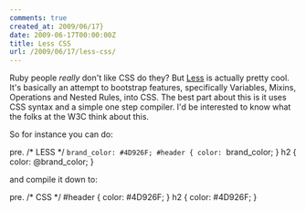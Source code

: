 ```yaml
---
comments: true
created_at: 2009/06/17}
date: 2009-06-17T00:00:00Z
title: Less CSS
url: /2009/06/17/less-css/
---
```


Ruby people *really* don't like CSS do they? But [Less](http://lesscss.org/) is actually pretty cool. It's basically an attempt to bootstrap features, specifically Variables, Mixins, Operations and Nested Rules, into CSS. The best part about this is it uses CSS syntax and a simple one step compiler. I'd be interested to know what the folks at the W3C think about this.

So for instance you can do:

pre. /\* LESS \*/
`brand_color: #4D926F;
#header {
  color: `brand\_color;
}
h2 {
color: @brand\_color;
}

and compile it down to:

pre. /\* CSS \*/
\#header {
color: \#4D926F;
}
h2 {
color: \#4D926F;
}

